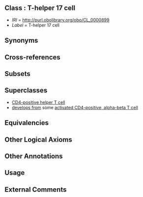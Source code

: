 
## Class : T-helper 17 cell

 * *IRI* = http://purl.obolibrary.org/obo/CL_0000899
 * *Label* = T-helper 17 cell

## Synonyms


## Cross-references


## Subsets


## Superclasses

 * [CD4-positive helper T cell](../../CL/92/CL_0000492.md)
 * [develops from](../../RO/02/RO_0002202.md) some [activated CD4-positive, alpha-beta T cell](../../CL/96/CL_0000896.md)

## Equivalencies


## Other Logical Axioms


## Other Annotations


## Usage


## External Comments

